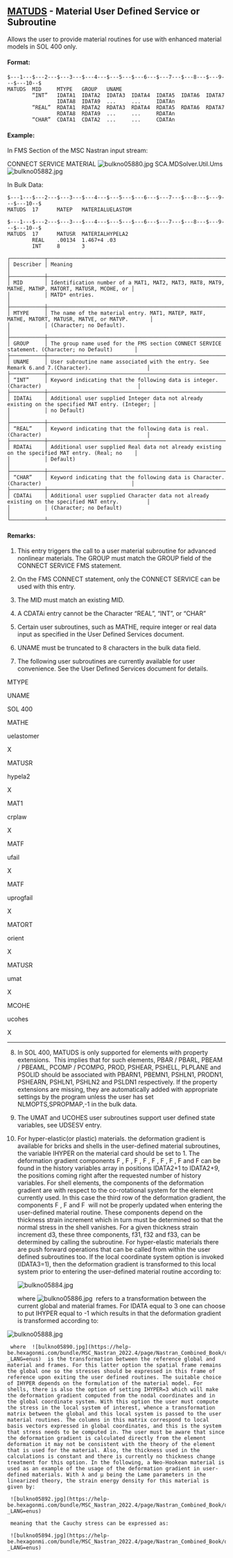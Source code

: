 ## [MATUDS](https://help.hexagonmi.com/bundle/MSC_Nastran_2022.4/page/Nastran_Combined_Book/qrg/bulkno/TOC.MATUDS.xhtml) - Material User Defined Service or Subroutine

Allows the user to provide material routines for use with enhanced material models in SOL 400 only.

#### Format:

```nastran
$---1---$---2---$---3---$---4---$---5---$---6---$---7---$---8---$---9---$---10--$
MATUDS  MID     MTYPE   GROUP   UNAME                                           
        “INT”   IDATA1  IDATA2  IDATA3  IDATA4  IDATA5  IDATA6  IDATA7          
                IDATA8  IDATA9  ...     ...     IDATAn                          
        “REAL”  RDATA1  RDATA2  RDATA3  RDATA4  RDATA5  RDATA6  RDATA7          
                RDATA8  RDATA9  ...     ...     RDATAn                          
        “CHAR”  CDATA1  CDATA2  ...     ...     CDATAn                          
```
#### Example:

In FMS Section of the MSC Nastran input stream:

CONNECT SERVICE MATERIAL  ![bulkno05880.jpg](https://help-be.hexagonmi.com/bundle/MSC_Nastran_2022.4/page/Nastran_Combined_Book/qrg/bulkno/../../../assets/bulkno05880.jpg?_LANG=enus) SCA.MDSolver.Util.Ums ![bulkno05882.jpg](https://help-be.hexagonmi.com/bundle/MSC_Nastran_2022.4/page/Nastran_Combined_Book/qrg/bulkno/../../../assets/bulkno05882.jpg?_LANG=enus)

In Bulk Data:

```nastran
$---1---$---2---$---3---$---4---$---5---$---6---$---7---$---8---$---9---$---10--$
MATUDS  17      MATEP   MATERIALUELASTOM                                        
```
```nastran
$---1---$---2---$---3---$---4---$---5---$---6---$---7---$---8---$---9---$---10--$
MATUDS  17      MATUSR  MATERIALHYPELA2                                         
        REAL    .00134  1.467+4 .03                                             
        INT     8       3                                                       
```
```text
┌───────────┬──────────────────────────────────────────────────────────────────────────────────────────────────┐
│ Describer │ Meaning                                                                                          │
├───────────┼──────────────────────────────────────────────────────────────────────────────────────────────────┤
│ MID       │ Identification number of a MAT1, MAT2, MAT3, MAT8, MAT9, MATHE, MATHP, MATORT, MATUSR, MCOHE, or │
│           │ MATD* entries.                                                                                   │
├───────────┼──────────────────────────────────────────────────────────────────────────────────────────────────┤
│ MTYPE     │ The name of the material entry. MAT1, MATEP, MATF, MATHE, MATORT, MATUSR, MATVE, or MATVP.       │
│           │ (Character; no Default).                                                                         │
├───────────┼──────────────────────────────────────────────────────────────────────────────────────────────────┤
│ GROUP     │ The group name used for the FMS section CONNECT SERVICE statement. (Character; no Default)       │
├───────────┼──────────────────────────────────────────────────────────────────────────────────────────────────┤
│ UNAME     │ User subroutine name associated with the entry. See Remark 6.and 7.(Character).                  │
├───────────┼──────────────────────────────────────────────────────────────────────────────────────────────────┤
│ “INT”     │ Keyword indicating that the following data is integer. (Character)                               │
├───────────┼──────────────────────────────────────────────────────────────────────────────────────────────────┤
│ IDATAi    │ Additional user supplied Integer data not already existing on the specified MAT entry. (Integer; │
│           │ no Default)                                                                                      │
├───────────┼──────────────────────────────────────────────────────────────────────────────────────────────────┤
│ “REAL”    │ Keyword indicating that the following data is real. (Character)                                  │
├───────────┼──────────────────────────────────────────────────────────────────────────────────────────────────┤
│ RDATAi    │ Additional user supplied Real data not already existing on the specified MAT entry. (Real; no    │
│           │ Default)                                                                                         │
├───────────┼──────────────────────────────────────────────────────────────────────────────────────────────────┤
│ “CHAR”    │ Keyword indicating that the following data is Character. (Character)                             │
├───────────┼──────────────────────────────────────────────────────────────────────────────────────────────────┤
│ CDATAi    │ Additional user supplied Character data not already existing on the specified MAT entry.         │
│           │ (Character; no Default)                                                                          │
└───────────┴──────────────────────────────────────────────────────────────────────────────────────────────────┘
```
#### Remarks:

1. This entry triggers the call to a user material subroutine for advanced nonlinear materials. The GROUP must match the GROUP field of the CONNECT SERVICE FMS statement.

2. On the FMS CONNECT statement, only the CONNECT SERVICE can be used with this entry.

3. The MID must match an existing MID.

4. A CDATAi entry cannot be the Character “REAL”, “INT”, or “CHAR”

5. Certain user subroutines, such as MATHE, require integer or real data input as specified in the User Defined Services document.

6. UNAME must be truncated to 8 characters in the bulk data field.

7. The following user subroutines are currently available for user convenience. See the User Defined Services document for details.

MTYPE

UNAME

SOL 400

MATHE

uelastomer

X

MATUSR

hypela2

X

MAT1

crplaw

X

MATF

ufail

X

MATF

uprogfail

X

MATORT

orient

X

MATUSR

umat

X

MCOHE

ucohes

X

--------------------

8. In SOL 400, MATUDS is only supported for elements with property extensions.  This implies that for such elements, PBAR / PBARL, PBEAM / PBEAML, PCOMP / PCOMPG, PROD, PSHEAR, PSHELL, PLPLANE and PSOLID should be associated with PBARN1, PBEMN1, PSHLN1, PRODN1, PSHEARN, PSHLN1, PSHLN2 and PSLDN1 respectively. If the property extensions are missing, they are automatically added with appropriate settings by the program unless the user has set NLMOPTS,SPROPMAP,-1 in the bulk data.

9. The UMAT and UCOHES user subroutines support user defined state variables, see UDSESV entry.

10. For hyper-elastic(or plastic) materials. the deformation gradient is available for bricks and shells in the user-defined material subroutines, the variable IHYPER on the material card should be set to 1. The deformation gradient components F , F , F , F , F , F , F , F  and F can be found in the history variables array in positions IDATA2+1 to IDATA2+9, the positions coming right after the requested number of history variables. For shell elements, the components of the deformation gradient are with respect to the co-rotational system for the element currently used. In this case the third row of the deformation gradient, the components F , F  and F  will not be properly updated when entering the user-defined material routine. These components depend on the thickness strain increment which in turn must be determined so that the normal stress in the shell vanishes. For a given thickness strain increment d3, these three components, f31, f32 and f33, can be determined by calling the subroutine. For hyper-elastic materials there are push forward operations that can be called from within the user defined subroutines too. If the local coordinate system option is invoked (IDATA3=1), then the deformation gradient is transformed to this local system prior to entering the user-defined material routine according to:

     ![bulkno05884.jpg](https://help-be.hexagonmi.com/bundle/MSC_Nastran_2022.4/page/Nastran_Combined_Book/qrg/bulkno/../../../assets/bulkno05884.jpg?_LANG=enus)  

     where  ![bulkno05886.jpg](https://help-be.hexagonmi.com/bundle/MSC_Nastran_2022.4/page/Nastran_Combined_Book/qrg/bulkno/../../../assets/bulkno05886.jpg?_LANG=enus)  refers to a transformation between the current global and material frames. For IDATA equal to 3 one can choose to put IHYPER equal to -1 which results in that the deformation gradient is transformed according to:

![bulkno05888.jpg](https://help-be.hexagonmi.com/bundle/MSC_Nastran_2022.4/page/Nastran_Combined_Book/qrg/bulkno/../../../assets/bulkno05888.jpg?_LANG=enus)  

     where  ![bulkno05890.jpg](https://help-be.hexagonmi.com/bundle/MSC_Nastran_2022.4/page/Nastran_Combined_Book/qrg/bulkno/../../../assets/bulkno05890.jpg?_LANG=enus)  is the transformation between the reference global and material and frames. For this latter option the spatial frame remains the global one so the stresses should be expressed in this frame of reference upon exiting the user defined routines. The suitable choice of IHYPER depends on the formulation of the material model. For shells, there is also the option of setting IHYPER=3 which will make the deformation gradient computed from the nodal coordinates and in the global coordinate system. With this option the user must compute the stress in the local system of interest, whence a transformation matrix between the global and this local system is passed to the user material routines. The columns in this matrix correspond to local basis vectors expressed in global coordinates, and this is the system that stress needs to be computed in. The user must be aware that since the deformation gradient is calculated directly from the element deformation it may not be consistent with the theory of the element that is used for the material. Also, the thickness used in the calculations is constant and there is currently no thickness change treatment for this option. In the following, a Neo-Hookean material is used as an example of the usage of the deformation gradient in user-defined materials. With λ and μ being the Lame parameters in the linearized theory, the strain energy density for this material is given by:

     ![bulkno05892.jpg](https://help-be.hexagonmi.com/bundle/MSC_Nastran_2022.4/page/Nastran_Combined_Book/qrg/bulkno/../../../assets/bulkno05892.jpg?_LANG=enus)  

     meaning that the Cauchy stress can be expressed as:

     ![bulkno05894.jpg](https://help-be.hexagonmi.com/bundle/MSC_Nastran_2022.4/page/Nastran_Combined_Book/qrg/bulkno/../../../assets/bulkno05894.jpg?_LANG=enus)  


